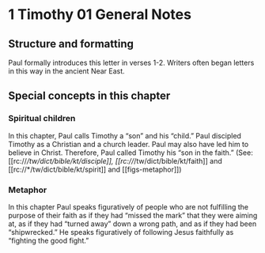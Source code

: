 # 1 Timothy 01 General Notes

## Structure and formatting

Paul formally introduces this letter in verses 1-2. Writers often began letters in this way in the ancient Near East.

## Special concepts in this chapter

### Spiritual children
In this chapter, Paul calls Timothy a “son” and his “child.” Paul discipled Timothy as a Christian and a church leader. Paul may also have led him to believe in Christ. Therefore, Paul called Timothy his “son in the faith.” (See: [[rc://*/tw/dict/bible/kt/disciple]], [[rc://*/tw/dict/bible/kt/faith]] and [[rc://*/tw/dict/bible/kt/spirit]] and [[figs-metaphor]])

### Metaphor

In this chapter Paul speaks figuratively of people who are not fulfilling the purpose of their faith as if they had “missed the mark” that they were aiming at, as if they had “turned away” down a wrong path, and as if they had been “shipwrecked.” He speaks figuratively of following Jesus faithfully as “fighting the good fight.”